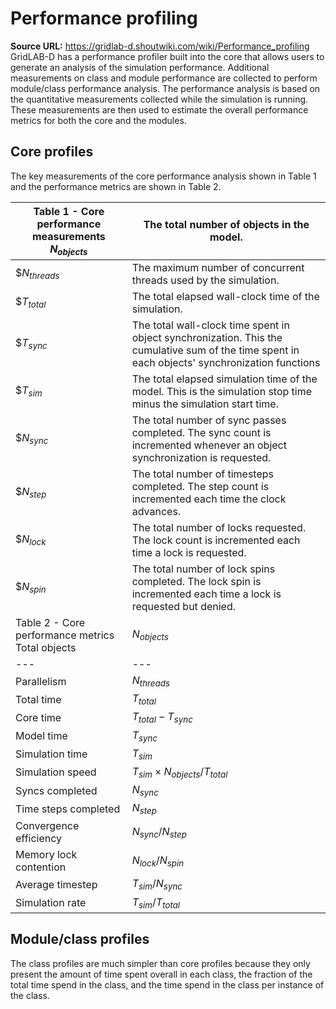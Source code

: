 # Performance profiling

**Source URL:** https://gridlab-d.shoutwiki.com/wiki/Performance_profiling
GridLAB-D has a performance profiler built into the core that allows users to generate an analysis of the simulation performance. Additional measurements on class and module performance are collected to perform module/class performance analysis. The performance analysis is based on the quantitative measurements collected while the simulation is running. These measurements are then used to estimate the overall performance metrics for both the core and the modules. 

## Core profiles

The key measurements of the core performance analysis shown in Table 1 and the performance metrics are shown in Table 2. 

Table 1 - Core performance measurements  $N_{objects}$ | The total number of objects in the model.   
---|---  
$$N_{threads}$ | The maximum number of concurrent threads used by the simulation.   
$$T_{total}$ | The total elapsed wall-clock time of the simulation.   
$$T_{sync}$ | The total wall-clock time spent in object synchronization. This the cumulative sum of the time spent in each objects' synchronization functions   
$$T_{sim}$ | The total elapsed simulation time of the model. This is the simulation stop time minus the simulation start time.   
$$N_{sync}$ | The total number of sync passes completed. The sync count is incremented whenever an object synchronization is requested.   
$$N_{step}$ | The total number of timesteps completed. The step count is incremented each time the clock advances.   
$$N_{lock}$ | The total number of locks requested. The lock count is incremented each time a lock is requested.   
$$N_{spin}$ | The total number of lock spins completed. The lock spin is incremented each time a lock is requested but denied.   
Table 2 - Core performance metrics  Total objects | $N_{objects}$  
---|---  
Parallelism | $N_{threads}$  
Total time | $T_{total}$  
Core time | $T_{total} - T_{sync}$  
Model time | $T_{sync}$  
Simulation time | $T_{sim}$  
Simulation speed | $T_{sim} \times N_{objects} / T_{total}$  
Syncs completed | $N_{sync}$  
Time steps completed | $N_{step}$  
Convergence efficiency | $N_{sync}/N_{step}$  
Memory lock contention | $N_{lock}/N_{spin}$  
Average timestep | $T_{sim} / N_{sync}$  
Simulation rate | $T_{sim} / T_{total}$  
  
## Module/class profiles

The class profiles are much simpler than core profiles because they only present the amount of time spent overall in each class, the fraction of the total time spend in the class, and the time spend in the class per instance of the class. 


